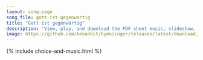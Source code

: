 ```yaml
---
layout: song-page
song_file: gott-ist-gegenwartig
title: "Gott ist gegenwärtig"
description: "View, play, and download the PDF sheet music, slideshow, and audio. Lyrics: Gott ist gegenwärtig. Lasset uns anbeten und in Ehrfurcht vor ihn treten. Gott ist in der Mitte. Alles in uns schweige und sich innigst vor ihm beuge.... german christian 4part chords"
image: https://github.com/kenanbit/hymnsinger/releases/latest/download/gott-ist-gegenwartig-trad.png
---
```


{% include choice-and-music.html %}